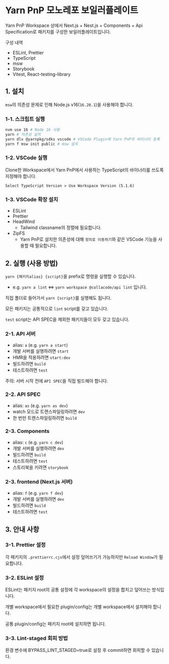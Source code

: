 # Yarn PnP 모노레포 보일러플레이트

Yarn PnP Workspace 상에서 Next.js + Nest.js + Components + Api Specification로 패키지를 구성한 보일러플레이트입니다.

구성 내역

- ESLint, Prettier
- TypeScript
- msw
- Storybook
- Vitest, React-testing-library

## 1. 설치

`msw`의 의존성 문제로 인해 Node.js v16(`16.20.1`)을 사용해야 합니다.

### 1-1. 스크립트 실행

```bash
nvm use 16 # Node 16 사용
yarn # 의존성 설치
yarn dlx @yarnpkg/sdks vscode # VSCode Plugin에 Yarn PnP의 바이너리 등록
yarn f msw init public # msw 설치
```

### 1-2. VSCode 실행

Clone한 Workspace에서 Yarn PnP에서 사용하는 TypeScript의 바이너리를 쓰도록 지정해야 합니다.

`Select TypeScript Version > Use Workspace Version (5.1.6)`

### 1-3. VSCode 확장 설치

- ESLint
- Prettier
- HeadWind
  - Tailwind classname의 정렬에 필요합니다.
- ZipFS
  - Yarn PnP로 설치한 의존성에 대해 `정의로 이동하기`와 같은 VSCode 기능을 사용할 때 필요합니다.

## 2. 실행 (사용 방법)

`yarn {패키지alias} {script}`을 prefix로 명령을 실행할 수 있습니다.

- e.g. `yarn a lint` <=> `yarn workspace @collacode/api lint` 입니다.

직접 폴더로 들어가서 `yarn {script}`를 실행해도 됩니다.

모든 패키지는 공통적으로 `lint` script를 갖고 있습니다.

`test` script는 API SPEC을 제외한 패키지들이 모두 갖고 있습니다.

### 2-1. API 서버

- alias: `a` (e.g. `yarn a start`)
- 개발 서버를 실행하려면 `start`
- HMR을 적용하려면 `start:dev`
- 빌드하려면 `build`
- 테스트하려면 `test`

주의: 서버 시작 전에 `API SPEC`을 직접 빌드해야 합니다.

### 2-2. API SPEC

- alias: `as` (e.g. `yarn as dev`)
- watch 모드로 트랜스파일링하려면 `dev`
- 한 번만 트랜스파일링하려면 `build`

### 2-3. Components

- alias: `c` (e.g. `yarn c dev`)
- 개발 서버를 실행하려면 `dev`
- 빌드하려면 `build`
- 테스트하려면 `test`
- 스토리북을 키려면 `storybook`

### 2-3. frontend (Next.js 서버)

- alias: `f` (e.g. `yarn f dev`)
- 개발 서버를 실행하려면 `dev`
- 빌드하려면 `build`
- 테스트하려면 `test`

## 3. 안내 사항

### 3-1. Prettier 설정

각 패키지의 `.prettierrc.cjs`에서 설정 덮어쓰기가 가능하지만 `Reload Window`가 필요합니다.

### 3-2. ESLint 설정

ESLint는 패키지 root의 공통 설정에 각 workspace의 설정을 합치고 덮어쓰는 방식입니다.

개별 workspace에서 필요한 plugin/config는 개별 workspace에서 설치해야 합니다.

공통 plugin/config는 패키지 root에 설치하면 됩니다.

### 3-3. Lint-staged 회피 방법

환경 변수에 BYPASS_LINT_STAGED=true로 설정 후 commit하면 회피할 수 있습니다.
